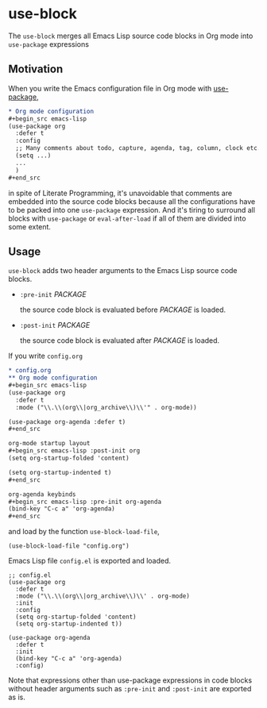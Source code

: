 # use-block

The `use-block` merges all Emacs Lisp source code blocks in Org mode
into `use-package` expressions

## Motivation

When you write the Emacs configuration file in Org mode
with [use-package](https://github.com/jwiegley/use-package),

``` org
* Org mode configuration
#+begin_src emacs-lisp
(use-package org
  :defer t
  :config
  ;; Many comments about todo, capture, agenda, tag, column, clock etc.
  (setq ...)
  ...
  )
#+end_src
```

in spite of Literate Programming, it's unavoidable that comments are
embedded into the source code blocks because all the configurations
have to be packed into one `use-package` expression.  And it's tiring
to surround all blocks with `use-package` or `eval-after-load` if all
of them are divided into some extent.

## Usage

`use-block` adds two header arguments to the Emacs Lisp source code
blocks.

  - `:pre-init` *PACKAGE*

    the source code block is evaluated before *PACKAGE* is loaded.

  - `:post-init` *PACKAGE*

    the source code block is evaluated after *PACKAGE* is loaded.

If you write `config.org`

``` org
* config.org
** Org mode configuration
#+begin_src emacs-lisp
(use-package org
  :defer t
  :mode ("\\.\\(org\\|org_archive\\)\\'" . org-mode))

(use-package org-agenda :defer t)
#+end_src

org-mode startup layout
#+begin_src emacs-lisp :post-init org
(setq org-startup-folded 'content)

(setq org-startup-indented t)
#+end_src

org-agenda keybinds
#+begin_src emacs-lisp :pre-init org-agenda
(bind-key "C-c a" 'org-agenda)
#+end_src
```

and load by the function `use-block-load-file`,

``` emacs-lisp
(use-block-load-file "config.org")
```

Emacs Lisp file `config.el` is exported and loaded.

``` emacs-lisp
;; config.el
(use-package org
  :defer t
  :mode ("\\.\\(org\\|org_archive\\)\\' . org-mode)
  :init
  :config
  (setq org-startup-folded 'content)
  (setq org-startup-indented t))

(use-package org-agenda
  :defer t
  :init
  (bind-key "C-c a" 'org-agenda)
  :config)
```

Note that expressions other than use-package expressions in code
blocks without header arguments such as `:pre-init` and `:post-init`
are exported as is.

